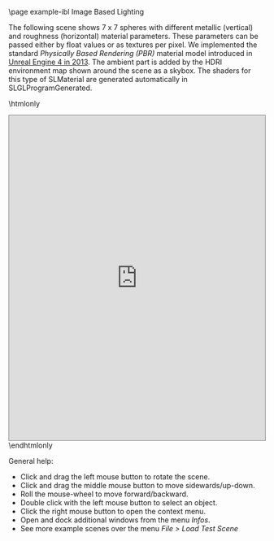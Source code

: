 \page example-ibl Image Based Lighting

The following scene shows 7 x 7 spheres with different metallic (vertical) and 
roughness (horizontal) material parameters. 
These parameters can be passed either by float values or as textures per pixel.
We implemented the standard *Physically Based Rendering (PBR)* material model introduced in 
[Unreal Engine 4 in 2013](https://de45xmedrsdbp.cloudfront.net/Resources/files/2013SiggraphPresentationsNotes-26915738.pdf).
The ambient part is added by the HDRI environment map shown around the scene as a skybox.
The shaders for this type of SLMaterial are generated automatically in SLGLProgramGenerated.

\htmlonly
<iframe src="https://pallas.ti.bfh.ch/slproject?scene=15" width="100%" height="640" tabindex="0" style="border: 1px solid gray"></iframe>
\endhtmlonly

General help:
<ul>
  <li>Click and drag the left mouse button to rotate the scene.</li>
  <li>Click and drag the middle mouse button to move sidewards/up-down.</li>
  <li>Roll the mouse-wheel to move forward/backward.</li>
  <li>Double click with the left mouse button to select an object.</li>
  <li>Click the right mouse button to open the context menu.</li>
  <li>Open and dock additional windows from the menu <em>Infos</em>.</li>
  <li>See more example scenes over the menu <em>File > Load Test Scene</em></li>
</ul>